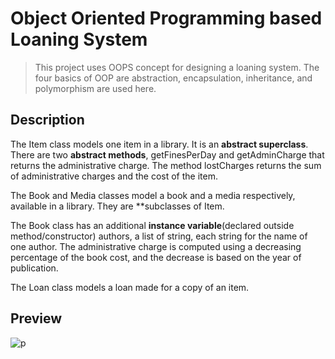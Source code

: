 # **Object Oriented Programming based Loaning System**

> This project uses OOPS concept for designing a loaning system. The four basics of OOP are abstraction, encapsulation, inheritance, and polymorphism are used here.

## **Description**
The Item class models one item in a library. It is an **abstract superclass**. There are two **abstract methods**, getFinesPerDay and getAdminCharge that returns the administrative charge. The method lostCharges returns the sum of administrative charges and the cost of the item. 

The Book and Media classes model a book and a media respectively, available in a library. They are **subclasses of Item.

The Book class has an additional **instance variable**(declared outside method/constructor) authors, a list of string, each string for the name of one author. The administrative charge is computed using a decreasing percentage of the book cost, and the decrease is based on the year of publication.

The Loan class models a loan made for a copy of an item.


## **Preview**   

![p](https://user-images.githubusercontent.com/61719550/126339316-ce67dd4e-098a-44ac-aacb-3c0530842bb8.PNG)
